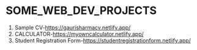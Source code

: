 # SOME_WEB_DEV_PROJECTS
1) Sample CV-https://gaurisharmacv.netlify.app/
2) CALCULATOR-https://myowncalculator.netlify.app/
3) Student Registration Form-https://studentregistrationform.netlify.app/
